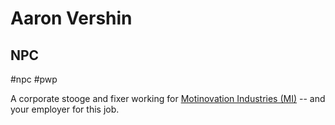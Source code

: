# Aaron Vershin
## NPC

#npc #pwp 

A corporate stooge and fixer working for [Motinovation Industries (MI)](Motinovation%20Industries%20(MI).md) -- and your employer for this job.

